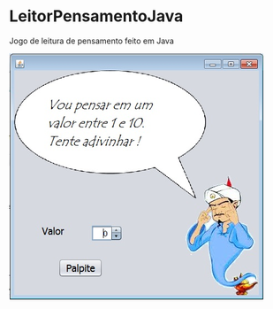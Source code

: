 # LeitorPensamentoJava
Jogo de leitura de pensamento feito em Java

![Screenshot](ProgLeitorPensamento.jpg)
